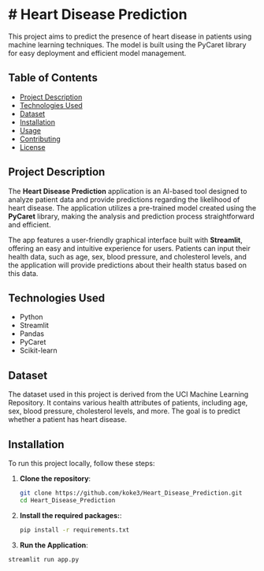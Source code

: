 # # Heart Disease Prediction

This project aims to predict the presence of heart disease in patients using machine learning techniques. The model is built using the PyCaret library for easy deployment and efficient model management.

## Table of Contents
- [Project Description](#project-description)
- [Technologies Used](#technologies-used)
- [Dataset](#dataset)
- [Installation](#installation)
- [Usage](#usage)
- [Contributing](#contributing)
- [License](#license)

## Project Description

The **Heart Disease Prediction** application is an AI-based tool designed to analyze patient data and provide predictions regarding the likelihood of heart disease. The application utilizes a pre-trained model created using the **PyCaret** library, making the analysis and prediction process straightforward and efficient.

The app features a user-friendly graphical interface built with **Streamlit**, offering an easy and intuitive experience for users. Patients can input their health data, such as age, sex, blood pressure, and cholesterol levels, and the application will provide predictions about their health status based on this data.

## Technologies Used

- Python
- Streamlit
- Pandas
- PyCaret
- Scikit-learn

## Dataset

The dataset used in this project is derived from the UCI Machine Learning Repository. It contains various health attributes of patients, including age, sex, blood pressure, cholesterol levels, and more. The goal is to predict whether a patient has heart disease.

## Installation

To run this project locally, follow these steps:

1. **Clone the repository**:
   ```bash
   git clone https://github.com/koke3/Heart_Disease_Prediction.git
   cd Heart_Disease_Prediction
2. **Install the required packages:**:
    ```bash
   pip install -r requirements.txt
3. **Run the Application**:
```bash
streamlit run app.py

